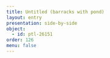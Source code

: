 ```yaml
---
title: Untitled (barracks with pond)
layout: entry
presentation: side-by-side
object:
  - id: ptl-26151
order: 126
menu: false
---
```






